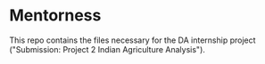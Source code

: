 # Mentorness
This repo contains the files necessary for the DA internship project ("Submission: Project 2 Indian Agriculture Analysis").
